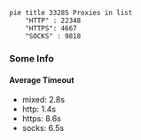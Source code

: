
```mermaid
pie title 33285 Proxies in list
    "HTTP" : 22348
    "HTTPS": 4667
    "SOCKS" : 9818
```

### Some Info
#### Average Timeout

- mixed: 2.8s
- http: 1.4s
- https: 8.6s
- socks: 6.5s